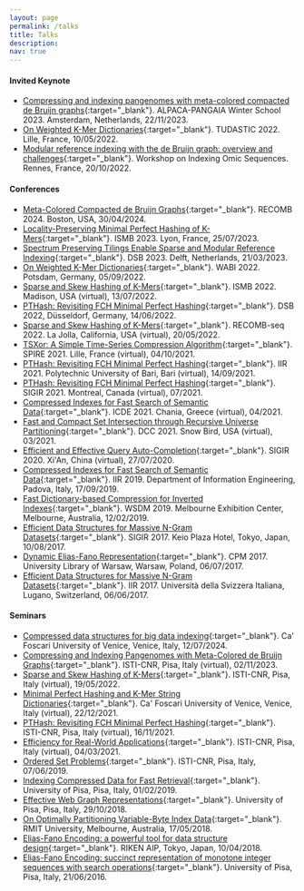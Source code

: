 ```yaml
---
layout: page
permalink: /talks
title: Talks
description:
nav: true
---
```


#### **Invited Keynote**

- [Compressing and indexing pangenomes with meta-colored compacted de Bruijn graphs](assets/pdf/slides/ALPACA-PANGAIA-2023.pdf){:target="\_blank"}. ALPACA-PANGAIA Winter School 2023. Amsterdam, Netherlands, 22/11/2023.
- [On Weighted K-Mer Dictionaries](assets/pdf/slides/TUDASTIC2022.pdf){:target="\_blank"}. TUDASTIC 2022. Lille, France, 10/05/2022.
- [Modular reference indexing with the de Bruijn graph: overview and challenges](assets/pdf/slides/ref-indexing-2022.pdf){:target="\_blank"}. Workshop on Indexing Omic Sequences. Rennes, France, 20/10/2022.

#### **Conferences**

- [Meta-Colored Compacted de Bruijn Graphs](assets/pdf/slides/RECOMB-2024.pdf){:target="\_blank"}. RECOMB 2024. Boston, USA, 30/04/2024.
- [Locality-Preserving Minimal Perfect Hashing of K-Mers](assets/pdf/slides/ISMB2023.pdf){:target="\_blank"}. ISMB 2023. Lyon, France, 25/07/2023.
- [Spectrum Preserving Tilings Enable Sparse and Modular Reference Indexing](assets/pdf/slides/DSB2023.pdf){:target="\_blank"}. DSB 2023. Delft, Netherlands, 21/03/2023.
- [On Weighted K-Mer Dictionaries](assets/pdf/slides/WABI2022.pdf){:target="\_blank"}. WABI 2022. Potsdam, Germany, 05/09/2022.
- [Sparse and Skew Hashing of K-Mers](assets/pdf/slides/ISMB2022.pdf){:target="\_blank"}. ISMB 2022. Madison, USA (virtual), 13/07/2022.
- [PTHash: Revisiting FCH Minimal Perfect Hashing](assets/pdf/slides/DSB2022.pdf){:target="\_blank"}. DSB 2022, Düsseldorf, Germany, 14/06/2022.
- [Sparse and Skew Hashing of K-Mers](assets/pdf/slides/RECOMB-seq-2022.pdf){:target="\_blank"}. RECOMB-seq 2022. La Jolla, California, USA (virtual), 20/05/2022.
- [TSXor: A Simple Time-Series Compression Algorithm](assets/pdf/slides/SPIRE2021.pdf){:target="\_blank"}. SPIRE 2021. Lille, France (virtual), 04/10/2021.
- [PTHash: Revisiting FCH Minimal Perfect Hashing](assets/pdf/slides/SIGIR2021.pdf){:target="\_blank"}. IIR 2021. Polytechnic University of Bari, Bari (virtual), 14/09/2021.
- [PTHash: Revisiting FCH Minimal Perfect Hashing](assets/pdf/slides/SIGIR2021.pdf){:target="\_blank"}. SIGIR 2021. Montreal, Canada (virtual), 07/2021.
- [Compressed Indexes for Fast Search of Semantic Data](assets/pdf/slides/ICDE2021.pdf){:target="\_blank"}. ICDE 2021. Chania, Greece (virtual), 04/2021.
- [Fast and Compact Set Intersection through Recursive Universe Partitioning](assets/pdf/slides/DCC2021.pdf){:target="\_blank"}. DCC 2021. Snow Bird, USA (virtual), 03/2021.
- [Efficient and Effective Query Auto-Completion](assets/pdf/slides/SIGIR2020.pdf){:target="\_blank"}. SIGIR 2020. Xi'An, China (virtual), 27/07/2020.
- [Compressed Indexes for Fast Search of Semantic Data](assets/pdf/slides/IIR2019.pdf){:target="\_blank"}. IIR 2019. Department of Information Engineering, Padova, Italy, 17/09/2019.
- [Fast Dictionary-based Compression for Inverted Indexes](assets/pdf/slides/WSDM2019.pdf){:target="\_blank"}. WSDM 2019. Melbourne Exhibition Center, Melbourne, Australia, 12/02/2019.
- [Efficient Data Structures for Massive N-Gram Datasets](assets/pdf/slides/SIGIR2017.pdf){:target="\_blank"}. SIGIR 2017. Keio Plaza Hotel, Tokyo, Japan, 10/08/2017.
- [Dynamic Elias-Fano Representation](assets/pdf/slides/CPM2017.pdf){:target="\_blank"}. CPM 2017. University Library of Warsaw, Warsaw, Poland, 06/07/2017.
- [Efficient Data Structures for Massive N-Gram Datasets](assets/pdf/slides/SIGIR2017.pdf){:target="\_blank"}. IIR 2017. Università della Svizzera 
Italiana, Lugano, Switzerland, 06/06/2017.

#### **Seminars**

- [Compressed data structures for big data indexing](assets/pdf/slides/campus-tales-pibiri.pdf){:target="\_blank"}. Ca' Foscari University of Venice, Venice, Italy, 12/07/2024.
- [Compressing and Indexing Pangenomes with Meta-Colored de Bruijn Graphs](assets/pdf/slides/YRA2022.pdf){:target="\_blank"}. ISTI-CNR, Pisa, Italy (virtual), 02/11/2023.
- [Sparse and Skew Hashing of K-Mers](assets/pdf/slides/YRA2021.pdf){:target="\_blank"}. ISTI-CNR, Pisa, Italy (virtual), 19/05/2022.
- [Minimal Perfect Hashing and K-Mer String Dictionaries](assets/pdf/slides/mphf-kmers-unive.pdf){:target="\_blank"}. Ca' Foscari University of Venice, Venice, Italy (virtual), 22/12/2021.
- [PTHash: Revisiting FCH Minimal Perfect Hashing](assets/pdf/slides/SIGIR2021.pdf){:target="\_blank"}. ISTI-CNR, Pisa, Italy (virtual), 16/11/2021.
- [Efficiency for Real-World Applications](assets/pdf/slides/YRA2020.pdf){:target="\_blank"}. ISTI-CNR, Pisa, Italy (virtual), 04/03/2021.
- [Ordered Set Problems](assets/pdf/slides/ordered-set-problems.pdf){:target="\_blank"}. ISTI-CNR, Pisa, Italy, 07/06/2019.
- [Indexing Compressed Data for Fast Retrieval](assets/pdf/slides/PhD-event.pdf){:target="\_blank"}. University of Pisa, Pisa, Italy, 01/02/2019.
- [Effective Web Graph Representations](assets/pdf/slides/webgraphs-compression.pdf){:target="\_blank"}. University of Pisa, Pisa, Italy, 29/10/2018.
- [On Optimally Partitioning Variable-Byte Index Data](assets/pdf/slides/TKDE2020.pdf){:target="\_blank"}. RMIT University, Melbourne, Australia, 17/05/2018.
- [Elias-Fano Encoding: a powerful tool for data structure design](assets/pdf/slides/elias-fano-2.pdf){:target="\_blank"}.  RIKEN AIP, Tokyo, Japan, 10/04/2018.
- [Elias-Fano Encoding: succinct representation of monotone integer sequences with search operations](assets/pdf/slides/elias-fano.pdf){:target="\_blank"}. University of Pisa, Pisa, Italy, 21/06/2016.
